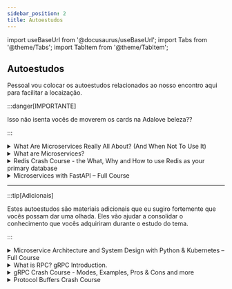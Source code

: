 ```yaml
---
sidebar_position: 2
title: Autoestudos
---
```


import useBaseUrl from '@docusaurus/useBaseUrl';
import Tabs from '@theme/Tabs';
import TabItem from '@theme/TabItem';

## Autoestudos

Pessoal vou colocar os autoestudos relacionados ao nosso encontro aqui para facilitar a locaização.

:::danger[IMPORTANTE]

Isso não isenta vocês de moverem os cards na Adalove beleza??

:::

<details> 
        <summary mdxType="summary">	What Are Microservices Really All About? (And When Not To Use It)</summary>

        - https://www.youtube.com/watch?v=lTAcCNbJ7KE
</details> 

<details> 
        <summary mdxType="summary">	What are Microservices?</summary>

        - https://www.youtube.com/watch?v=j3XufmvEMiM
</details> 

<details> 
        <summary mdxType="summary">	Redis Crash Course - the What, Why and How to use Redis as your primary database</summary>

        - https://www.youtube.com/watch?v=OqCK95AS-YE
</details> 

<details> 
        <summary mdxType="summary">	Microservices with FastAPI – Full Course</summary>

        - https://www.youtube.com/watch?v=Cy9fAvsXGZA
</details> 

---

:::tip[Adicionais]

Estes autoestudos são materiais adicionais que eu sugiro fortemente que vocês possam  dar uma olhada. Eles vão ajudar a consolidar o conhecimento que vocês adquiriram durante o estudo do tema.

:::

<details> 
        <summary mdxType="summary"> Microservice Architecture and System Design with Python & Kubernetes – Full Course</summary>

        - https://www.youtube.com/watch?v=hmkF77F9TLw
</details> 

<details> 
        <summary mdxType="summary"> What is RPC? gRPC Introduction.</summary>

        - https://www.youtube.com/watch?v=gnchfOojMk4
</details> 

<details> 
        <summary mdxType="summary"> gRPC Crash Course - Modes, Examples, Pros & Cons and more</summary>

        - https://www.youtube.com/watch?v=Yw4rkaTc0f8
</details> 

<details> 
        <summary mdxType="summary"> Protocol Buffers Crash Course</summary>

        - https://www.youtube.com/watch?v=46O73On0gyI
</details> 



